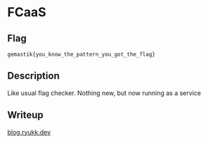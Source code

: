 # FCaaS

## Flag 
```
gemastik{you_know_the_pattern_you_got_the_flag}
```
## Description
Like usual flag checker. Nothing new, but now running as a service

## Writeup
[blog.ryukk.dev](https://blog.ryukk.dev/ctfs/write-up/2023/gemastik-quals/reverse-engineering#fcaas-0-solve)
